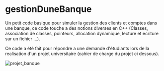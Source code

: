 # gestionDuneBanque
Un petit code basique pour simuler la gestion des clients et comptes dans une banque, ce code touche a des notions diverses en C++ (Classes, association de classes, pointeurs, allocation dynamique, lecture et ecriture sur un fichier  ...).

Ce code a été fait pour répondre a une demande d'étudiants lors de la realisation d'un projet universitaire (cahier de charge du projet ci dessous).


![projet_banque](https://user-images.githubusercontent.com/87968764/184623895-c3b033e2-601e-4a45-8b80-35510efdfc03.jpg)

